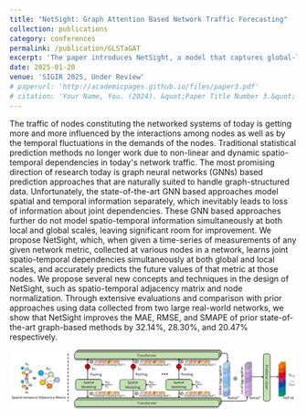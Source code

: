 ```yaml
---
title: "NetSight: Graph Attention Based Network Traffic Forecasting"
collection: publications
category: conferences
permalink: /publication/GLSTaGAT
excerpt: 'The paper introduces NetSight, a model that captures global-local spatial-temporal dependencies through a data-driven fusion graph, node normalization, and multi-head attention, significantly improving network traffic forecasting accuracy.'
date: 2025-01-20
venue: 'SIGIR 2025, Under Review'
# paperurl: 'http://academicpages.github.io/files/paper3.pdf'
# citation: 'Your Name, You. (2024). &quot;Paper Title Number 3.&quot; <i>GitHub Journal of Bugs</i>. 1(3).'
---
```


The traffic of nodes constituting the networked systems of today is getting more and more influenced by the interactions among nodes as well as by the temporal fluctuations in the demands of the nodes.
Traditional statistical prediction methods no longer work due to non-linear and dynamic spatio-temporal dependencies in today's network traffic.
The most promising direction of research today is graph neural networks (GNNs) based prediction approaches that are naturally suited to handle graph-structured data.
Unfortunately, the state-of-the-art GNN based approaches model spatial and temporal information separately, which inevitably leads to loss of information about joint dependencies.
These GNN based approaches further do not model spatio-temporal information simultaneously at both local and global scales, leaving significant room for improvement.
We propose NetSight, which, when given a time-series of measurements of any given network metric, collected at various nodes in a network, learns joint spatio-temporal dependencies simultaneously at both global and local scales, and accurately predicts the future values of that metric at those nodes.
We propose several new concepts and techniques in the design of NetSight, such as spatio-temporal adjacency matrix and node normalization.
Through extensive evaluations and comparison with prior approaches using data collected from two large real-world networks, we show that NetSight improves the MAE, RMSE, and SMAPE of prior state-of-the-art graph-based methods by 32.14%, 28.30%, and 20.47% respectively.

![GLSTaGAT Framework](../images/papers/GLSTaGAT/framework.png)